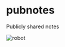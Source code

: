 # pubnotes
Publicly shared notes 

![robot](https://github.com/kpcodes72/pubnotes/assets/8533158/792ba9f2-60ed-4836-b415-90a69340b6e8)

